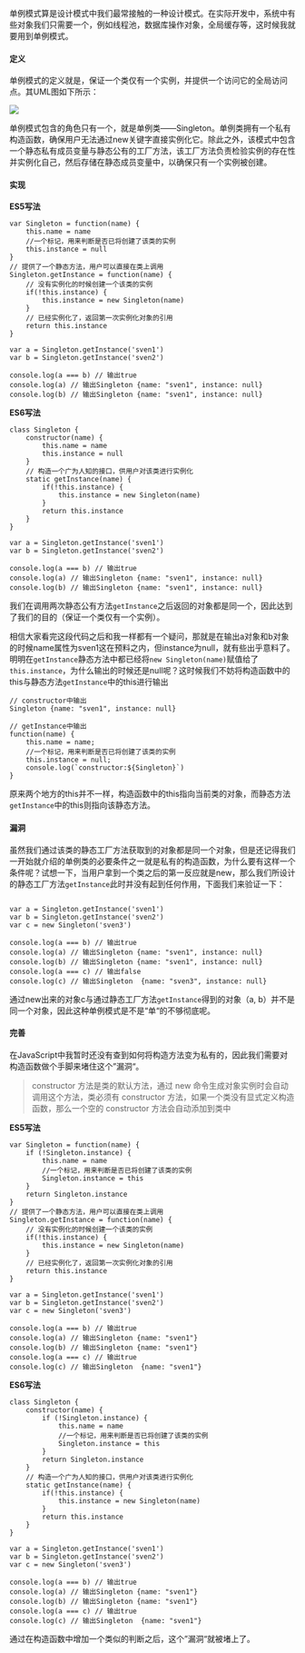 
​	单例模式算是设计模式中我们最常接触的一种设计模式。在实际开发中，系统中有些对象我们只需要一个，例如线程池，数据库操作对象，全局缓存等，这时候我就要用到单例模式。

#### 定义

单例模式的定义就是，保证一个类仅有一个实例，并提供一个访问它的全局访问点。其UML图如下所示：

![](http://ww1.sinaimg.cn/large/d8f33188ly1ftz68f0yl3j20e307zaas.jpg)

​	单例模式包含的角色只有一个，就是单例类——Singleton。单例类拥有一个私有构造函数，确保用户无法通过new关键字直接实例化它。除此之外，该模式中包含一个静态私有成员变量与静态公有的工厂方法，该工厂方法负责检验实例的存在性并实例化自己，然后存储在静态成员变量中，以确保只有一个实例被创建。

#### 实现

**ES5写法**

```
var Singleton = function(name) {
    this.name = name
    //一个标记，用来判断是否已将创建了该类的实例
    this.instance = null
}
// 提供了一个静态方法，用户可以直接在类上调用
Singleton.getInstance = function(name) {
    // 没有实例化的时候创建一个该类的实例
    if(!this.instance) {
        this.instance = new Singleton(name)
    }
    // 已经实例化了，返回第一次实例化对象的引用
    return this.instance
}

var a = Singleton.getInstance('sven1')
var b = Singleton.getInstance('sven2')

console.log(a === b) // 输出true
console.log(a) // 输出Singleton {name: "sven1", instance: null}
console.log(b) // 输出Singleton {name: "sven1", instance: null}
```

**ES6写法**

```
class Singleton {
    constructor(name) {
        this.name = name
        this.instance = null
    }
    // 构造一个广为人知的接口，供用户对该类进行实例化
    static getInstance(name) {
        if(!this.instance) {
            this.instance = new Singleton(name)
        }
        return this.instance
    }
}

var a = Singleton.getInstance('sven1')
var b = Singleton.getInstance('sven2')

console.log(a === b) // 输出true
console.log(a) // 输出Singleton {name: "sven1", instance: null}
console.log(b) // 输出Singleton {name: "sven1", instance: null}
```

​	我们在调用两次静态公有方法`getInstance`之后返回的对象都是同一个，因此达到了我们的目的（保证一个类仅有一个实例）。

​	相信大家看完这段代码之后和我一样都有一个疑问，那就是在输出a对象和b对象的时候name属性为sven1这在预料之内，但instance为null，就有些出乎意料了。明明在`getInstance`静态方法中都已经将`new Singleton(name)`赋值给了`this.instance`，为什么输出的时候还是null呢？这时候我们不妨将构造函数中的this与静态方法`getInstance`中的this进行输出

```
// constructor中输出
Singleton {name: "sven1", instance: null}

// getInstance中输出
function(name) {
    this.name = name;
    //一个标记，用来判断是否已将创建了该类的实例
    this.instance = null;
    console.log(`constructor:${Singleton}`)
}
```

​	  原来两个地方的this并不一样，构造函数中的this指向当前类的对象，而静态方法`getInstance`中的this则指向该静态方法。

#### 漏洞

​	虽然我们通过该类的静态工厂方法获取到的对象都是同一个对象，但是还记得我们一开始就介绍的单例类的必要条件之一就是私有的构造函数，为什么要有这样一个条件呢？试想一下，当用户拿到一个类之后的第一反应就是new，那么我们所设计的静态工厂方法`getInstance`此时并没有起到任何作用，下面我们来验证一下：

```

var a = Singleton.getInstance('sven1')
var b = Singleton.getInstance('sven2')
var c = new Singleton('sven3')

console.log(a === b) // 输出true
console.log(a) // 输出Singleton {name: "sven1", instance: null}
console.log(b) // 输出Singleton {name: "sven1", instance: null}
console.log(a === c) // 输出false
console.log(c) // 输出Singleton  {name: "sven3", instance: null}
```

​	   通过new出来的对象c与通过静态工厂方法`getInstance`得到的对象（a, b）并不是同一个对象，因此这种单例模式是不是“单“的不够彻底呢。

#### 完善

​	在JavaScript中我暂时还没有查到如何将构造方法变为私有的，因此我们需要对构造函数做个手脚来堵住这个”漏洞“。

> constructor 方法是类的默认方法，通过 new 命令生成对象实例时会自动调用这个方法，类必须有 constructor 方法，如果一个类没有显式定义构造函数，那么一个空的 constructor 方法会自动添加到类中

**ES5写法**

```
var Singleton = function(name) {
	if (!Singleton.instance) {
        this.name = name
        //一个标记，用来判断是否已将创建了该类的实例
        Singleton.instance = this
	}
	return Singleton.instance
}
// 提供了一个静态方法，用户可以直接在类上调用
Singleton.getInstance = function(name) {
    // 没有实例化的时候创建一个该类的实例
    if(!this.instance) {
        this.instance = new Singleton(name)
    }
    // 已经实例化了，返回第一次实例化对象的引用
    return this.instance
}

var a = Singleton.getInstance('sven1')
var b = Singleton.getInstance('sven2')
var c = new Singleton('sven3')

console.log(a === b) // 输出true
console.log(a) // 输出Singleton {name: "sven1"}
console.log(b) // 输出Singleton {name: "sven1"}
console.log(a === c) // 输出true
console.log(c) // 输出Singleton  {name: "sven1"}
```

**ES6写法**

```
class Singleton {
    constructor(name) {
        if (!Singleton.instance) {
            this.name = name
            //一个标记，用来判断是否已将创建了该类的实例
            Singleton.instance = this
		}
		return Singleton.instance
    }
    // 构造一个广为人知的接口，供用户对该类进行实例化
    static getInstance(name) {
        if(!this.instance) {
            this.instance = new Singleton(name)
        }
        return this.instance
    }
}

var a = Singleton.getInstance('sven1')
var b = Singleton.getInstance('sven2')
var c = new Singleton('sven3')

console.log(a === b) // 输出true
console.log(a) // 输出Singleton {name: "sven1"}
console.log(b) // 输出Singleton {name: "sven1"}
console.log(a === c) // 输出true
console.log(c) // 输出Singleton  {name: "sven1"}
```

通过在构造函数中增加一个类似的判断之后，这个”漏洞“就被堵上了。

